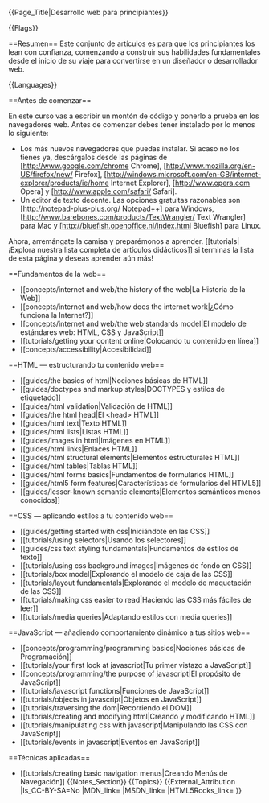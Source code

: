 {{Page_Title|Desarrollo web para principiantes}}

{{Flags}}

==Resumen==
Este conjunto de artículos es para que los principiantes los lean con confianza, comenzando a construir sus habilidades fundamentales desde el inicio de su viaje para convertirse en un diseñador o desarrollador web.

{{Languages}}

==Antes de comenzar==

En este curso vas a escribir un montón de código y ponerlo a prueba en los navegadores web. Antes de comenzar debes tener instalado por lo menos lo siguiente:

* Los más nuevos navegadores que puedas instalar. Si acaso no los tienes ya, descárgalos desde las páginas de [http://www.google.com/chrome Chrome], [http://www.mozilla.org/en-US/firefox/new/ Firefox], [http://windows.microsoft.com/en-GB/internet-explorer/products/ie/home Internet Explorer], [http://www.opera.com Opera] y [http://www.apple.com/safari/ Safari].
* Un editor de texto decente. Las opciones gratuitas razonables son [http://notepad-plus-plus.org/ Notepad++] para Windows, [http://www.barebones.com/products/TextWrangler/ Text Wrangler] para Mac y [http://bluefish.openoffice.nl/index.html Bluefish] para Linux.

Ahora, arremángate la camisa y preparémonos a aprender. [[tutorials|¡Explora nuestra lista completa de artículos didácticos]] si terminas la lista de esta página y deseas aprender aún más!

==Fundamentos de la web==

* [[concepts/internet and web/the history of the web|La Historia de la Web]]
* [[concepts/internet and web/how does the internet work|¿Cómo funciona la Internet?]]
* [[concepts/internet and web/the web standards model|El modelo de estándares web: HTML, CSS y JavaScript]]
* [[tutorials/getting your content online|Colocando tu contenido en línea]]
* [[concepts/accessibility|Accesibilidad]]

==HTML — estructurando tu contenido web==

* [[guides/the basics of html|Nociones básicas de HTML]]
* [[guides/doctypes and markup styles|DOCTYPES y estilos de etiquetado]]
* [[guides/html validation|Validación de HTML]]
* [[guides/the html head|El &lt;head&gt; HTML]]
* [[guides/html text|Texto HTML]]
* [[guides/html lists|Listas HTML]]
* [[guides/images in html|Imágenes en HTML]]
* [[guides/html links|Enlaces HTML]]
* [[guides/html structural elements|Elementos estructurales HTML]]
* [[guides/html tables|Tablas HTML]]
* [[guides/html forms basics|Fundamentos de formularios HTML]]
* [[guides/html5 form features|Características de formularios del HTML5]]
* [[guides/lesser-known semantic elements|Elementos semánticos menos conocidos]]

==CSS — aplicando estilos a tu contenido web==

* [[guides/getting started with css|Iniciándote en las CSS]]
* [[tutorials/using selectors|Usando los selectores]]
* [[guides/css text styling fundamentals|Fundamentos de estilos de texto]]
* [[tutorials/using css background images|Imágenes de fondo en CSS]]
* [[tutorials/box model|Explorando el modelo de caja de las CSS]]
* [[tutorials/layout fundamentals|Explorando el modelo de maquetación de las CSS]]
* [[tutorials/making css easier to read|Haciendo las CSS más fáciles de leer]]
* [[tutorials/media queries|Adaptando estilos con media queries]]

==JavaScript — añadiendo comportamiento dinámico a tus sitios web==

* [[concepts/programming/programming basics|Nociones básicas  de Programación]]
* [[tutorials/your first look at javascript|Tu primer vistazo a JavaScript]]
* [[concepts/programming/the purpose of javascript|El propósito de JavaScript]]
* [[tutorials/javascript functions|Funciones de JavaScript]]
* [[tutorials/objects in javascript|Objetos en JavaScript]]
* [[tutorials/traversing the dom|Recorriendo el DOM]]
* [[tutorials/creating and modifying html|Creando y modificando HTML]]
* [[tutorials/manipulating css with javascript|Manipulando las CSS con JavaScript]]
* [[tutorials/events in javascript|Eventos en JavaScript]]


==Técnicas aplicadas==

* [[tutorials/creating basic navigation menus|Creando Menús de Navegación]]
{{Notes_Section}}
{{Topics}}
{{External_Attribution
|Is_CC-BY-SA=No
|MDN_link=
|MSDN_link=
|HTML5Rocks_link=
}}